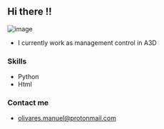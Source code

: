 ## Hi there !!
![image](https://user-images.githubusercontent.com/98265969/150681649-d365e821-3b39-49d7-a4a3-156e2ef0404d.png)
* I currently work as management control in A3D
### Skills
* Python
* Html
### Contact me
* olivares.manuel@protonmail.com


